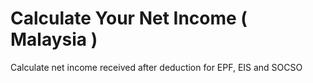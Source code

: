 # Calculate Your Net Income ( Malaysia )
Calculate net income received after deduction for EPF, EIS and SOCSO
